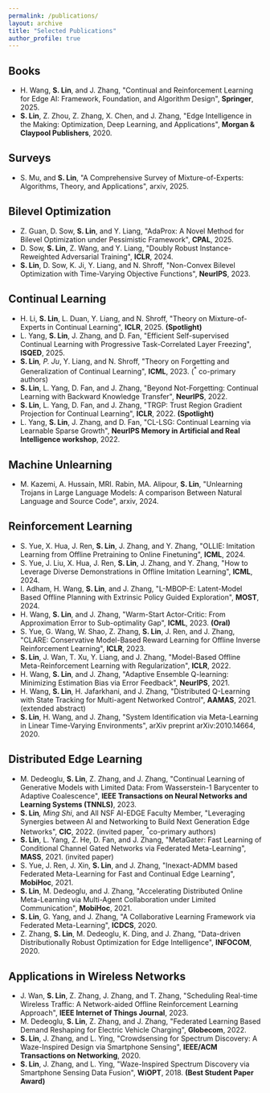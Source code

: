 ```yaml
---
permalink: /publications/
layout: archive
title: "Selected Publications"
author_profile: true
---
```



## Books

* H. Wang, **S. Lin**, and J. Zhang, "Continual and Reinforcement Learning for Edge AI: Framework, Foundation, and Algorithm Design", **Springer**, 2025.
* **S. Lin**, Z. Zhou, Z. Zhang, X. Chen, and J. Zhang, "Edge Intelligence in the Making: Optimization, Deep Learning, and Applications", **Morgan & Claypool Publishers**, 2020.


## Surveys

* S. Mu, and **S. Lin**, "A Comprehensive Survey of Mixture-of-Experts: Algorithms, Theory, and Applications", arxiv, 2025.


## Bilevel Optimization

* Z. Guan, D. Sow, **S. Lin**, and Y. Liang, "AdaProx: A Novel Method for Bilevel Optimization under Pessimistic Framework", **CPAL**, 2025.
* D. Sow, **S. Lin**, Z. Wang, and Y. Liang, "Doubly Robust Instance-Reweighted Adversarial Training", **ICLR**, 2024.
* **S. Lin**, D. Sow, K. Ji, Y. Liang, and N. Shroff, "Non-Convex Bilevel Optimization with Time-Varying Objective Functions", **NeurIPS**, 2023.



## Continual Learning

* H. Li, **S. Lin**, L. Duan, Y. Liang, and N. Shroff, "Theory on Mixture-of-Experts in Continual Learning", **ICLR**, 2025. **(Spotlight)**
* L. Yang, **S. Lin**, J. Zhang, and D. Fan, "Efficient Self-supervised Continual Learning with Progressive Task-Correlated Layer Freezing", **ISQED**, 2025.
* **S. Lin**<sup>*</sup>, P. Ju<sup>*</sup>, Y. Liang, and N. Shroff, "Theory on Forgetting and Generalization of Continual Learning", **ICML**, 2023. (<sup>*</sup> co-primary authors)
* **S. Lin**, L. Yang, D. Fan, and J. Zhang, "Beyond Not-Forgetting: Continual Learning with Backward Knowledge Transfer", **NeurIPS**, 2022.
* **S. Lin**, L. Yang, D. Fan, and J. Zhang, "TRGP: Trust Region Gradient Projection for Continual Learning", **ICLR**, 2022. **(Spotlight)**
* L. Yang, **S. Lin**, J. Zhang, and D. Fan, "CL-LSG: Continual Learning via Learnable Sparse
Growth", **NeurIPS Memory in Artificial and Real Intelligence workshop**, 2022.


## Machine Unlearning

* M. Kazemi, A. Hussain, MRI. Rabin, MA. Alipour, **S. Lin**, "Unlearning Trojans in Large Language Models: A comparison Between Natural Language and Source Code", arxiv, 2024.




## Reinforcement Learning

* S. Yue, X. Hua, J. Ren, **S. Lin**, J. Zhang, and Y. Zhang, "OLLIE: Imitation Learning from Offline Pretraining to Online Finetuning", **ICML**, 2024.
* S. Yue, J. Liu, X. Hua, J. Ren, **S. Lin**, J. Zhang, and Y. Zhang, "How to Leverage Diverse Demonstrations in Offline Imitation Learning", **ICML**, 2024.
* I. Adham, H. Wang, **S. Lin**, and J. Zhang, "L-MBOP-E: Latent-Model Based Offline Planning with Extrinsic Policy Guided Exploration", **MOST**, 2024.
* H. Wang, **S. Lin**, and J. Zhang, "Warm-Start Actor-Critic: From Approximation Error to Sub-optimality Gap", **ICML**, 2023. **(Oral)**
* S. Yue, G. Wang, W. Shao, Z. Zhang, **S. Lin**, J. Ren, and J. Zhang, "CLARE: Conservative Model-Based Reward Learning for Offline Inverse Reinforcement Learning", **ICLR**, 2023.
* **S. Lin**, J. Wan, T. Xu, Y. Liang, and J. Zhang, "Model-Based Offline Meta-Reinforcement Learning with Regularization", **ICLR**, 2022.
* H. Wang, **S. Lin**, and J. Zhang, "Adaptive Ensemble Q-learning: Minimizing Estimation Bias via Error Feedback", **NeurIPS**, 2021.
* H. Wang, **S. Lin**, H. Jafarkhani, and J. Zhang, "Distributed Q-Learning with State Tracking for Multi-agent Networked Control", **AAMAS**, 2021. (extended abstract)
* **S. Lin**, H. Wang, and J. Zhang, "System Identification via Meta-Learning in Linear Time-Varying Environments", arXiv preprint arXiv:2010.14664, 2020.

## Distributed Edge Learning

* M. Dedeoglu, **S. Lin**, Z. Zhang, and J. Zhang, "Continual Learning of Generative Models with Limited Data: From Wasserstein-1 Barycenter to Adaptive Coalescence",   **IEEE Transactions on Neural Networks and Learning Systems (TNNLS)**, 2023.
* **S. Lin**<sup>*</sup>, Ming Shi<sup>*</sup>, and All NSF AI-EDGE Faculty Member, "Leveraging Synergies between AI and Networking to Build Next Generation Edge Networks", **CIC**, 2022. (invited paper, <sup>*</sup>co-primary authors)
* **S. Lin**, L. Yang, Z. He, D. Fan, and J. Zhang, "MetaGater: Fast Learning of Conditional Channel Gated Networks via Federated Meta-Learning", **MASS**, 2021. (invited paper)
* S. Yue, J. Ren, J. Xin, **S. Lin**, and J. Zhang, "Inexact-ADMM based Federated Meta-Learning for Fast and Continual Edge Learning", **MobiHoc**, 2021.
* **S. Lin**, M. Dedeoglu, and J. Zhang, "Accelerating Distributed Online Meta-Learning via Multi-Agent Collaboration under Limited Communication", **MobiHoc**, 2021.
* **S. Lin**, G. Yang, and J. Zhang, "A Collaborative Learning Framework via Federated Meta-Learning", **ICDCS**, 2020.
* Z. Zhang, **S. Lin**, M. Dedeoglu, K. Ding, and J. Zhang, "Data-driven Distributionally Robust Optimization for Edge Intelligence", **INFOCOM**, 2020.


## Applications in Wireless Networks

* J. Wan, **S. Lin**, Z. Zhang, J. Zhang, and T. Zhang, "Scheduling Real-time Wireless Traffic: A Network-aided Offline Reinforcement Learning Approach", **IEEE Internet of Things Journal**, 2023.
* M. Dedeoglu, **S. Lin**, Z. Zhang, and J. Zhang, "Federated Learning Based Demand Reshaping for Electric Vehicle Charging", **Globecom**, 2022.
* **S. Lin**, J. Zhang, and L. Ying, "Crowdsensing for Spectrum Discovery: A Waze-Inspired Design via Smartphone Sensing", **IEEE/ACM Transactions on Networking**, 2020.
* **S. Lin**, J. Zhang, and L. Ying, "Waze-Inspired Spectrum Discovery via Smartphone Sensing Data Fusion", **WiOPT**, 2018. **(Best Student Paper Award)**
